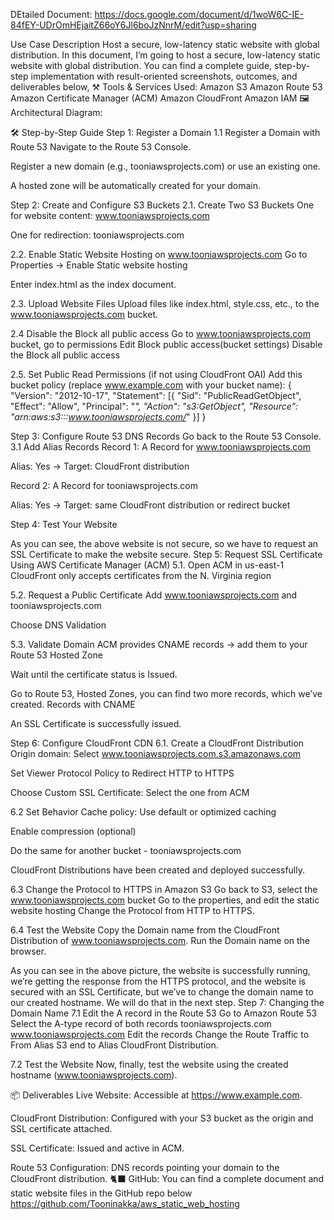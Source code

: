 DEtailed Document:
  https://docs.google.com/document/d/1woW6C-IE-84fEY-UDrOmHEjaitZ66oY6Jl6boJzNnrM/edit?usp=sharing 

Use Case Description
Host a secure, low-latency static website with global distribution.
In this document, I’m going to host a secure, low-latency static website with global distribution. 
You can find a complete guide, step-by-step implementation with result-oriented screenshots, outcomes, and deliverables below,
⚒️ Tools & Services Used:
Amazon S3
Amazon Route 53
Amazon Certificate Manager (ACM)
Amazon CloudFront
Amazon IAM
🖼️ Architectural Diagram:


🛠️ Step-by-Step Guide
Step 1: Register a Domain 
1.1 Register a Domain with Route 53
Navigate to the Route 53 Console.


Register a new domain (e.g., tooniawsprojects.com) or use an existing one.


A hosted zone will be automatically created for your domain.


Step 2: Create and Configure S3 Buckets
2.1. Create Two S3 Buckets
One for website content: www.tooniawsprojects.com


One for redirection: tooniawsprojects.com


2.2. Enable Static Website Hosting on www.tooniawsprojects.com
Go to Properties → Enable Static website hosting


Enter index.html as the index document.




2.3. Upload Website Files
Upload files like index.html, style.css, etc., to the www.tooniawsprojects.com bucket.



2.4 Disable the Block all public access
Go to www.tooniawsprojects.com bucket, go to permissions
Edit Block public access(bucket settings)
Disable the Block all public access

2.5. Set Public Read Permissions (if not using CloudFront OAI)
Add this bucket policy (replace www.example.com with your bucket name):
{
  "Version": "2012-10-17",
  "Statement": [{
    "Sid": "PublicReadGetObject",
    "Effect": "Allow",
    "Principal": "*",
    "Action": "s3:GetObject",
    "Resource": "arn:aws:s3:::www.tooniawsprojects.com/*"
  }]
}


Step 3: Configure Route 53 DNS Records
Go back to the Route 53 Console.
3.1 Add Alias Records
Record 1: A Record for www.tooniawsprojects.com


Alias: Yes → Target: CloudFront distribution


Record 2: A Record for tooniawsprojects.com


Alias: Yes → Target: same CloudFront distribution or redirect bucket









 
Step 4: Test Your Website



As you can see, the above website is not secure, so we have to request an SSL Certificate to make the website secure.
Step 5: Request SSL Certificate Using AWS Certificate Manager (ACM)
5.1. Open ACM in us-east-1
CloudFront only accepts certificates from the N. Virginia region


5.2. Request a Public Certificate
Add www.tooniawsprojects.com and tooniawsprojects.com


Choose DNS Validation


5.3. Validate Domain
ACM provides CNAME records → add them to your Route 53 Hosted Zone


Wait until the certificate status is Issued.








Go to Route 53, Hosted Zones, you can find two more records, which we’ve created.
Records with CNAME



An SSL Certificate is successfully issued.



Step 6: Configure CloudFront CDN
6.1. Create a CloudFront Distribution
Origin domain: Select www.tooniawsprojects.com.s3.amazonaws.com


Set Viewer Protocol Policy to Redirect HTTP to HTTPS


Choose Custom SSL Certificate: Select the one from ACM





6.2 Set Behavior
Cache policy: Use default or optimized caching


Enable compression (optional)



Do the same for another bucket - tooniawsprojects.com

CloudFront Distributions have been created and deployed successfully.








6.3 Change the Protocol to HTTPS in Amazon S3
Go back to S3, select the www.tooniawsprojects.com bucket
Go to the properties, and edit the static website hosting
Change the Protocol from HTTP to HTTPS.



6.4 Test the Website
Copy the Domain name from the CloudFront Distribution of www.tooniawsprojects.com.
Run the Domain name on the browser.


As you can see in the above picture, the website is successfully running, we’re getting the response from the HTTPS protocol, and the website is secured with an SSL Certificate, but we’ve to change the domain name to our created hostname. We will do that in the next step.
Step 7: Changing the Domain Name
7.1 Edit the A record in the Route 53
Go to Amazon Route 53
Select the A-type record of both records
tooniawsprojects.com
www.tooniawsprojects.com
Edit the records
Change the Route Traffic to
From Alias S3 end to Alias CloudFront Distribution.



7.2 Test the Website
Now, finally, test the website using the created hostname (www.tooniawsprojects.com).


📦 Deliverables
Live Website: Accessible at https://www.example.com.


CloudFront Distribution: Configured with your S3 bucket as the origin and SSL certificate attached.


SSL Certificate: Issued and active in ACM.


Route 53 Configuration: DNS records pointing your domain to the CloudFront distribution.
🐈‍⬛ GitHub:
You can find a complete document and static website files in the GitHub repo below
https://github.com/Tooninakka/aws_static_web_hosting 




